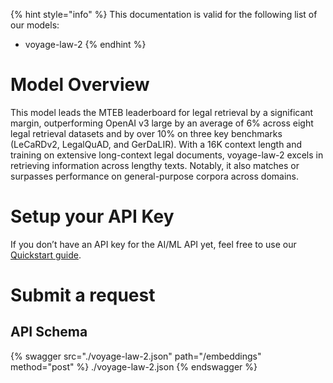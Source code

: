 [#references:start]: <> ({ "template": "openapi" })
{% hint style="info" %}
This documentation is valid for the following list of our models:
* voyage-law-2
{% endhint %}

# Model Overview
This model leads the MTEB leaderboard for legal retrieval by a significant margin, outperforming OpenAI v3 large by an average of 6% across eight legal retrieval datasets and by over 10% on three key benchmarks (LeCaRDv2, LegalQuAD, and GerDaLIR). With a 16K context length and training on extensive long-context legal documents, voyage-law-2 excels in retrieving information across lengthy texts. Notably, it also matches or surpasses performance on general-purpose corpora across domains.

# Setup your API Key
If you don’t have an API key for the AI/ML API yet, feel free to use our [Quickstart guide](https://docs.aimlapi.com/quickstart/setting-up).

# Submit a request
## API Schema
{% swagger src="./voyage-law-2.json" path="/embeddings" method="post" %}
./voyage-law-2.json
{% endswagger %}

[#references:end]: <> ({})